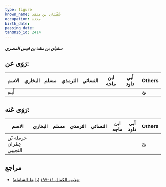```yaml
---
type: figure
known_name: سُفْيَان بن منقذ
occupation: محدث
birth_date:
passing_date:
tahdhib_id: 2414
---
```

##### سفيان بن منقذ بن قيس المصري

## رَوَى عَن:
| الاسم   | البخاري | مسلم | الترمذي | النسائي | ابن ماجه | أبي داود | Others |
| ------- | ------- | ---- | ------- | ------- | -------- | -------- | ------ |
| أَبِيهِ |         |      |         |         |          |          | بخ     |
## رَوَى عَنه:
| الاسم                     | البخاري | مسلم | الترمذي | النسائي | ابن ماجه | أبي داود | Others |
| ------------------------- | ------- | ---- | ------- | ------- | -------- | -------- | ------ |
| حرملة بْن عِمْران التجيبي |         |      |         |         |          |          | بخ     |
## مراجع
- [تهذيب الكمال ١١-١٩٧](obsidian://open?vault=Tahdhib-al-Kamal&file=Figures/٢٤١٤-سفيان%20بن%20منقذ%20بن%20قيس%20المصري) ([رابط الشاملة](https://shamela.ws/book/3722/5517))